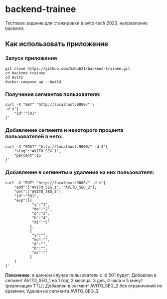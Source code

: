 # backend-trainee

Тестовое задание для стажировки в avito-tech 2023, направление backend.

##  Как использовать приложение

### Запуск приложения
```console
git clone https://github.com/SaRu621/backend-trainee.git
cd backend-trainee
cd Avito
docker-compose up --build
```
### Получение сегментов пользователя:

```console
curl -X "GET" "http://localhost:9000/" \
-d $'{
    "id":"501"                                       
}'
```
### Добавление сегмента и некоторого процента пользователей в него:

```console
curl -X "POST" "http://localhost:9000/" -d $'{
    "slug":"AVITO_SEG_1",
    "percent":15
}'
```

### Добавление в сегменты и удаление из них пользователя:

```console
curl -X "PUT" "http://localhost:9000/" -d $'{
    "add":["AVITO_SEG_1", "AVITO_SEG_2"],
    "del":["AVITO_SEG_3"],
    "id":"501",
    "exp":[{
            "y":"1",
            "mo":"2",
            "d":"3",
            "h":"4",
            "mi":"5"
           },
           {
            "y":"",
            "mo":"",
            "d":"",
            "h":"",
            "mi":""
           }            
    ]
}'
```
**Пояснение**: в данном случае пользователь с id 501 будет:
Добавлен в сегмент AVITO_SEG_1 на 1 год, 2 месяца, 3 дня, 4 часа и 5 минут (реализация TTL);
Добавлен в сегмент AVITO_SEG_2 без ограничений по времени;
Удален из сегмента AVITO_SEG_3.
